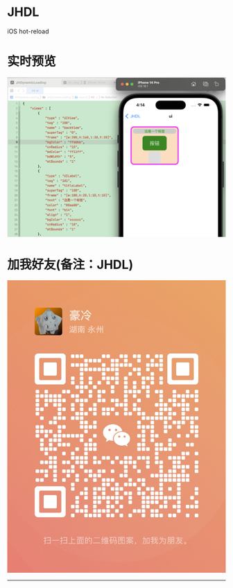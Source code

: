 # JHDL
iOS hot-reload

# 实时预览
![image](https://github.com/xjh093/JHDL/blob/main/%E6%88%AA%E5%B1%8F2023-12-22%2016.14.51.png)

# 加我好友(备注：JHDL)
![image](https://github.com/xjh093/JHDL/blob/main/IMG_6931.JPG)

---
